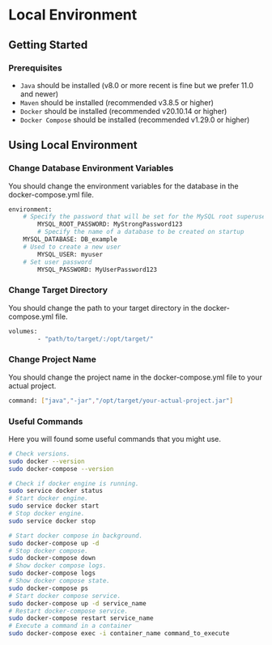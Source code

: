 # Local Environment

## Getting Started

### Prerequisites
- `Java` should be installed (v8.0 or more recent is fine but we prefer 11.0 and newer)
- `Maven` should be installed (recommended v3.8.5 or higher)
- `Docker` should be installed (recommended v20.10.14 or higher)
- `Docker Compose` should be installed (recommended v1.29.0 or higher)

## Using Local Environment

### Change Database Environment Variables
You should change the environment variables for the database in the docker-compose.yml file.
```sh
environment:
	# Specify the password that will be set for the MySQL root superuser account
        MYSQL_ROOT_PASSWORD: MyStrongPassword123
        # Specify the name of a database to be created on startup
	MYSQL_DATABASE: DB_example
	# Used to create a new user
        MYSQL_USER: myuser
	# Set user password
        MYSQL_PASSWORD: MyUserPassword123
```

### Change Target Directory
You should change the path to your target directory in the docker-compose.yml file.
```sh
volumes:
        - "path/to/target/:/opt/target/"
```

### Change Project Name
You should change the project name in the docker-compose.yml file to your actual project.
```sh
command: ["java","-jar","/opt/target/your-actual-project.jar"]
```

### Useful Commands
Here you will found some useful commands that you might use.
```sh
# Check versions.
sudo docker --version
sudo docker-compose --version

# Check if docker engine is running.
sudo service docker status
# Start docker engine.
sudo service docker start
# Stop docker engine.
sudo service docker stop

# Start docker compose in background.
sudo docker-compose up -d
# Stop docker compose.
sudo docker-compose down
# Show docker compose logs.
sudo docker-compose logs
# Show docker compose state.
sudo docker-compose ps
# Start docker compose service.
sudo docker-compose up -d service_name
# Restart docker-compose service.
sudo docker-compose restart service_name
# Execute a command in a container
sudo docker-compose exec -i container_name command_to_execute
```
